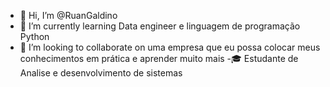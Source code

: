 - 👋 Hi, I’m @RuanGaldino
- 🌱 I’m currently learning Data engineer e linguagem de programação Python
- 💞️ I’m looking to collaborate on uma empresa que eu possa colocar meus conhecimentos em prática e aprender muito mais
-🎓 Estudante de Analise e desenvolvimento de sistemas

